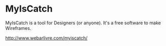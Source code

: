 # MyIsCatch
MyIsCatch is a tool for Designers (or anyone).
It's a free software to make Wireframes.

http://www.webarlivre.com/myiscatch/
